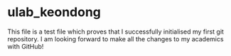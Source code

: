 # ulab_keondong
This file is a test file which proves that I successfully initialised my first git repository.
I am looking forward to make all the changes to my academics with GitHub!
